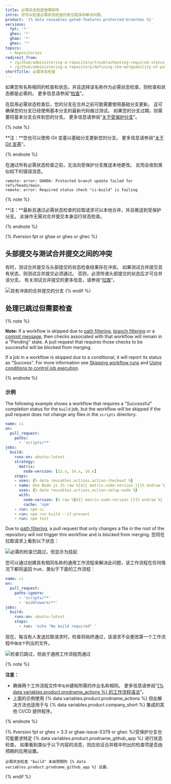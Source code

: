 ```yaml
---
title: 必需状态检查故障排除
intro: 您可以检查必需状态检查的常见错误并解决问题，
product: '{% data reusables.gated-features.protected-branches %}'
versions:
  fpt: '*'
  ghes: '*'
  ghae: '*'
  ghec: '*'
topics:
  - Repositories
redirect_from:
  - /github/administering-a-repository/troubleshooting-required-status-checks
  - /github/administering-a-repository/defining-the-mergeability-of-pull-requests/troubleshooting-required-status-checks
shortTitle: 必需状态检查
---
```


如果您有名称相同的检查和状态，并且选择该名称作为必需状态检查，则检查和状态都是必需的。 更多信息请参阅“[检查](/rest/reference/checks)”。

在启用必需状态检查后，您的分支在合并之前可能需要使用基础分支更新。 这可确保您的分支已经使用基本分支的最新代码做过测试。 如果您的分支过期，则需要将基本分支合并到您的分支。 更多信息请参阅“[关于受保护分支](/github/administering-a-repository/about-protected-branches#require-status-checks-before-merging)”。

{% note %}

**注：**您也可以使用 Git 变基以基础分支更新您的分支。 更多信息请参阅“[关于 Git 变基](/github/getting-started-with-github/about-git-rebase)”。

{% endnote %}

在通过所有必需状态检查之前，无法向受保护分支推送本地更改。 反而会收到类似如下的错误消息。

```shell
remote: error: GH006: Protected branch update failed for refs/heads/main.
remote: error: Required status check "ci-build" is failing
```
{% note %}

**注：**最新且通过必需状态检查的拉取请求可以本地合并，并且推送到受保护分支。 此操作无需对合并提交本身运行状态检查。

{% endnote %}

{% ifversion fpt or ghae or ghes or ghec %}

## 头部提交与测试合并提交之间的冲突

有时，测试合并提交与头部提交的状态检查结果存在冲突。 如果测试合并提交具有状态，则测试合并提交必须通过。 否则，必须传递头部提交的状态后才可合并该分支。 有关测试合并提交的更多信息，请参阅“[拉取](/rest/reference/pulls#get-a-pull-request)”。

![具有冲突的合并提交的分支](/assets/images/help/repository/req-status-check-conflicting-merge-commits.png)
{% endif %}

## 处理已跳过但需要检查

{% note %}

**Note:** If a workflow is skipped due to [path filtering](/actions/using-workflows/workflow-syntax-for-github-actions#onpushpull_requestpull_request_targetpathspaths-ignore), [branch filtering](/actions/using-workflows/workflow-syntax-for-github-actions#onpull_requestpull_request_targetbranchesbranches-ignore) or a [commit message](/actions/managing-workflow-runs/skipping-workflow-runs), then checks associated with that workflow will remain in a "Pending" state. A pull request that requires those checks to be successful will be blocked from merging.

If a job in a workflow is skipped due to a conditional, it will report its status as "Success". For more information see [Skipping workflow runs](/actions/managing-workflow-runs/skipping-workflow-runs) and [Using conditions to control job execution](/actions/using-jobs/using-conditions-to-control-job-execution).

{% endnote %}

### 示例

The following example shows a workflow that requires a "Successful" completion status for the `build` job, but the workflow will be skipped if the pull request does not change any files in the `scripts` directory.

```yaml
name: ci
on:
  pull_request:
    paths:
      - 'scripts/**'
jobs:
  build:
    runs-on: ubuntu-latest
    strategy:
      matrix:
        node-version: [12.x, 14.x, 16.x]
    steps:
    - uses: {% data reusables.actions.action-checkout %}
    - name: Use Node.js {% raw %}${{ matrix.node-version }}{% endraw %}
      uses: {% data reusables.actions.action-setup-node %}
      with:
        node-version: {% raw %}${{ matrix.node-version }}{% endraw %}
        cache: 'npm'
    - run: npm ci
    - run: npm run build --if-present
    - run: npm test
```

Due to [path filtering](/actions/using-workflows/workflow-syntax-for-github-actions#onpushpull_requestpull_request_targetpathspaths-ignore), a pull request that only changes a file in the root of the repository will not trigger this workflow and is blocked from merging. 您将在拉取请求上看到以下状态：

![必需的检查已跳过，但显示为挂起](/assets/images/help/repository/PR-required-check-skipped.png)

您可以通过创建具有相同名称的通用工作流程来解决此问题，该工作流程在任何情况下都将返回 true，类似于下面的工作流程：

```yaml
name: ci
on:
  pull_request:
    paths-ignore:
      - 'scripts/**'
      - 'middleware/**'
jobs:
  build:
    runs-on: ubuntu-latest
    steps:
      - run: 'echo "No build required" '
```
现在，每当有人发送拉取请求时，检查将始终通过，该请求不会更改第一个工作流程中`路径下`列出的文件。

![检查已跳过，但由于通用工作流程而通过](/assets/images/help/repository/PR-required-check-passed-using-generic.png)

{% note %}

**注意：**
* 确保两个工作流程文件中`名称`键和所需的作业名称相同。 更多信息请参阅“[{% data variables.product.prodname_actions %} 的工作流程语法](/actions/reference/workflow-syntax-for-github-actions)”。
* 上面的示例使用 {% data variables.product.prodname_actions %} 但此解决方法也适用于与 {% data variables.product.company_short %} 集成的其他 CI/CD 提供程序。

{% endnote %}

{% ifversion fpt or ghes > 3.3 or ghae-issue-5379 or ghec %}受保护分支也可能要求特定 {% data variables.product.prodname_github_app %} 进行状态检查。 如果看到类似于以下内容的消息，则应验证合并框中列出的检查项是否由预期的应用设置。

```
必需状态检查 "build" 未由预期的 {% data variables.product.prodname_github_app %} 设置。
```
{% endif %}
